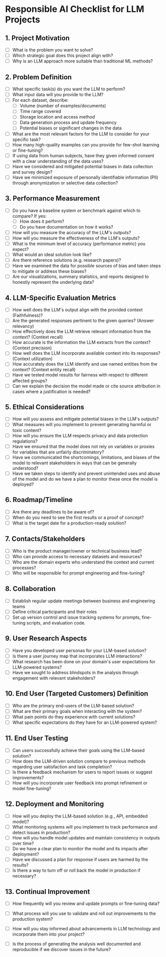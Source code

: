 # Responsible AI Checklist for LLM Projects

## 1. Project Motivation
- [ ] What is the problem you want to solve?
- [ ] Which strategic goal does this project align with?
- [ ] Why is an LLM approach more suitable than traditional ML methods?

## 2. Problem Definition
- [ ] What specific task(s) do you want the LLM to perform?
- [ ] What input data will you provide to the LLM?
- [ ] For each dataset, describe:
  - [ ] Volume (number of examples/documents)
  - [ ] Time range covered
  - [ ] Storage location and access method
  - [ ] Data generation process and update frequency
  - [ ] Potential biases or significant changes in the data
- [ ] What are the most relevant factors for the LLM to consider for your specific task?
- [ ] How many high-quality examples can you provide for few-shot learning or fine-tuning?
- [ ] If using data from human subjects, have they given informed consent with a clear understanding of the data uses?
- [ ] Have we considered and mitigated potential biases in data collection and survey design?
- [ ] Have we minimized exposure of personally identifiable information (PII) through anonymization or selective data collection?

## 3. Performance Measurement
- [ ] Do you have a baseline system or benchmark against which to compare?
  If yes:
  - [ ] How does it perform?
  - [ ] Do you have documentation on how it works? 
- [ ] How will you measure the accuracy of the LLM's outputs?
- [ ] How will you measure the effectiveness of the LLM's outputs?
- [ ] What is the minimum level of accuracy (performance metric) you expect?
- [ ] What would an ideal solution look like?
- [ ] Are there reference solutions (e.g. research papers)?
- [ ] Have we examined the data for possible sources of bias and taken steps to mitigate or address these biases?
- [ ] Are our visualizations, summary statistics, and reports designed to honestly represent the underlying data?

## 4. LLM-Specific Evaluation Metrics
- [ ] How well does the LLM's output align with the provided context (Faithfulness)?
- [ ] Are the generated responses pertinent to the given queries? (Answer relevancy)
- [ ] How effectively does the LLM retrieve relevant information from the context? (Context recall)
- [ ] How accurate is the information the LLM extracts from the context? (Context precision)
- [ ] How well does the LLM incorporate available context into its responses? (Context utilization)
- [ ] How accurately does the LLM identify and use named entities from the context? (Context entity recall)
- [ ] Have we tested model results for fairness with respect to different affected groups?
- [ ] Can we explain the decision the model made or cite source attribution in cases where a justification is needed?

## 5. Ethical Considerations
- [ ] How will you assess and mitigate potential biases in the LLM's outputs?
- [ ] What measures will you implement to prevent generating harmful or toxic content?
- [ ] How will you ensure the LLM respects privacy and data protection regulations?
- [ ] Have we ensured that the model does not rely on variables or proxies for variables that are unfairly discriminatory?
- [ ] Have we communicated the shortcomings, limitations, and biases of the model to relevant stakeholders in ways that can be generally understood?
- [ ] Have we taken steps to identify and prevent unintended uses and abuse of the model and do we have a plan to monitor these once the model is deployed?

## 6. Roadmap/Timeline
- [ ] Are there any deadlines to be aware of?
- [ ] When do you need to see the first results or a proof of concept?
- [ ] What is the target date for a production-ready solution?

## 7. Contacts/Stakeholders
- [ ] Who is the product manager/owner or technical business lead?
- [ ] Who can provide access to necessary datasets and resources?
- [ ] Who are the domain experts who understand the context and current processes?
- [ ] Who will be responsible for prompt engineering and fine-tuning?

## 8. Collaboration
- [ ] Establish regular update meetings between business and engineering teams
- [ ] Define critical participants and their roles
- [ ] Set up version control and issue tracking systems for prompts, fine-tuning scripts, and evaluation code.

## 9. User Research Aspects
- [ ] Have you developed user personas for your LLM-based solution?
- [ ] Is there a user journey map that incorporates LLM interactions?
- [ ] What research has been done on your domain's user expectations for LLM-powered systems?
- [ ] Have we sought to address blindspots in the analysis through engagement with relevant stakeholders?

## 10. End User (Targeted Customers) Definition
- [ ] Who are the primary end-users of the LLM-based solution?
- [ ] What are their primary goals when interacting with the system?
- [ ] What pain points do they experience with current solutions?
- [ ] What specific expectations do they have for an LLM-powered system?

## 11. End User Testing
- [ ] Can users successfully achieve their goals using the LLM-based solution?
- [ ] How does the LLM-driven solution compare to previous methods regarding user satisfaction and task completion?
- [ ] Is there a feedback mechanism for users to report issues or suggest improvements?
- [ ] How will you incorporate user feedback into prompt refinement or model fine-tuning?

## 12. Deployment and Monitoring
- [ ] How will you deploy the LLM-based solution (e.g., API, embedded model)?
- [ ] What monitoring systems will you implement to track performance and detect issues in production?
- [ ] How will you handle model updates and maintain consistency in outputs over time?
- [ ] Do we have a clear plan to monitor the model and its impacts after deployment?
- [ ] Have we discussed a plan for response if users are harmed by the results?
- [ ] Is there a way to turn off or roll back the model in production if necessary?

## 13. Continual Improvement
- [ ] How frequently will you review and update prompts or fine-tuning data?
- [ ] What process will you use to validate and roll out improvements to the production system?
- [ ] How will you stay informed about advancements in LLM technology and incorporate them into your project?
- [ ] Is the process of generating the analysis well documented and reproducible if we discover issues in the future?

